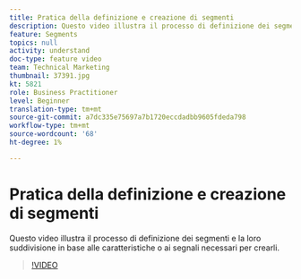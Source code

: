 ```yaml
---
title: Pratica della definizione e creazione di segmenti
description: Questo video illustra il processo di definizione dei segmenti e la loro suddivisione in base alle caratteristiche o ai segnali necessari per crearli.
feature: Segments
topics: null
activity: understand
doc-type: feature video
team: Technical Marketing
thumbnail: 37391.jpg
kt: 5821
role: Business Practitioner
level: Beginner
translation-type: tm+mt
source-git-commit: a7dc335e75697a7b1720eccdadbb9605fdeda798
workflow-type: tm+mt
source-wordcount: '68'
ht-degree: 1%

---
```



# Pratica della definizione e creazione di segmenti

Questo video illustra il processo di definizione dei segmenti e la loro suddivisione in base alle caratteristiche o ai segnali necessari per crearli.

>[!VIDEO](https://video.tv.adobe.com/v/37391/?quality=12&learn=on)
